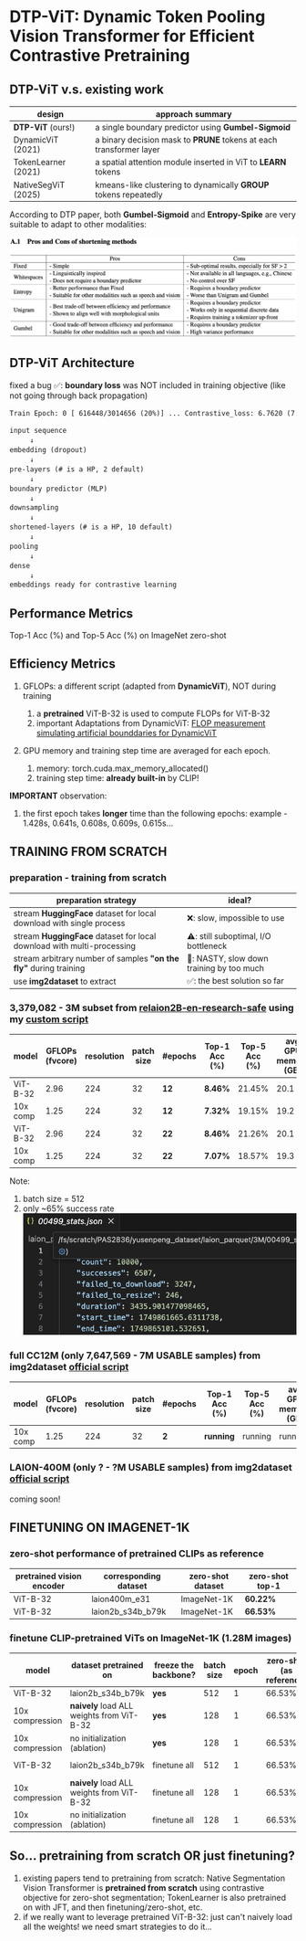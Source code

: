# DTP-ViT: Dynamic Token Pooling Vision Transformer for Efficient Contrastive Pretraining

## DTP-ViT v.s. existing work

| design | approach summary |
| ------ | -------------------------- |
| **DTP-ViT** (ours!) | a single boundary predictor using **Gumbel-Sigmoid** |
| DynamicViT (2021) | a binary decision mask to **PRUNE** tokens at each transformer layer |
| TokenLearner (2021) | a spatial attention module inserted in ViT to **LEARN** tokens |  
| NativeSegViT (2025) | kmeans-like clustering to dynamically **GROUP** tokens repeatedly |

According to DTP paper, both **Gumbel-Sigmoid** and **Entropy-Spike** are very suitable to adapt to other modalities:

![alt text](docs/feasible.png)

## DTP-ViT Architecture

fixed a bug ✅: **boundary loss** was NOT included in training objective (like not going through back propagation)

```txt
Train Epoch: 0 [ 616448/3014656 (20%)] ... Contrastive_loss: 6.7620 (7.1868) Boundary_loss: 0.78544 (0.58045) Loss: 7.5474 (7.7673)
```

```txt
input sequence
     ↓
embedding (dropout)
     ↓
pre-layers (# is a HP, 2 default)
     ↓
boundary predictor (MLP)
     ↓
downsampling 
     ↓
shortened-layers (# is a HP, 10 default)
     ↓
pooling
     ↓
dense
     ↓
embeddings ready for contrastive learning
```

## Performance Metrics

Top-1 Acc (%) and Top-5 Acc (%) on ImageNet zero-shot

## Efficiency Metrics

1. GFLOPs: a different script (adapted from **DynamicViT**), NOT during training
     1. a **pretrained** ViT-B-32 is used to compute FLOPs for ViT-B-32
     2. important Adaptations from DynamicViT:
          [FLOP measurement](https://github.com/raoyongming/DynamicViT/blob/master/calc_flops.py)
          [simulating artificial bounddaries for DynamicViT](https://github.com/raoyongming/DynamicViT/blob/master/models/dylvvit.py)

2. GPU memory and training step time are averaged for each epoch.
     1. memory: torch.cuda.max_memory_allocated()
     2. training step time: **already built-in** by CLIP!

**IMPORTANT** observation:
1. the first epoch takes **longer** time than the following epochs: example - 1.428s, 0.641s, 0.608s, 0.609s, 0.615s...

## TRAINING FROM SCRATCH

### preparation - training from scratch

| preparation strategy | ideal? |
| -------- | ------ |
| stream **HuggingFace** dataset for local download with single process | ❌: slow, impossible to use |
| stream **HuggingFace** dataset for local download with multi-processing | ⚠️: still suboptimal, I/O bottleneck |
| stream arbitrary number of samples **"on the fly"** during training | 🤡: NASTY, slow down training by too much |
| use **img2dataset** to extract | ✅: the best solution so far |

### 3,379,082 - 3M subset from [relaion2B-en-research-safe](https://huggingface.co/datasets/laion/relaion2B-en-research-safe) using my [custom script](/scripts/img2dataset_download.sh)

| model | GFLOPs (fvcore) | resolution | patch size | #epochs | Top-1 Acc (%) | Top-5 Acc (%) | avg GPU memory (GB) | avg training step time (s) |
| ------- | ----- | --------------- | ---------- | -------- | ---------- | ---------------- | ------------- | ---------- |
| ViT-B-32 | 2.96 | 224 | 32 | **12** | **8.46%** | 21.45% | 20.1 | 0.762 |
| 10x comp | 1.25 | 224 | 32 | **12** | **7.32%** | 19.15% | 19.2 | 0.755 |
| ViT-B-32 | 2.96 | 224 | 32 | **22** | **8.46%** | 21.26% | 20.1 | 0.742 |
| 10x comp | 1.25 | 224 | 32 | **22** | **7.07%** | 18.57% | 19.3 | 0.762 |

Note:
1. batch size = 512
2. only ~65% success rate
![alt text](docs/sucess_rate.png)

### full CC12M (only 7,647,569 - 7M USABLE samples) from img2dataset [official script](https://github.com/rom1504/img2dataset/blob/main/dataset_examples/cc12m.md)

| model | GFLOPs (fvcore) | resolution | patch size | #epochs | Top-1 Acc (%) | Top-5 Acc (%) | avg GPU memory (GB) | avg training step time (s) |
| ------- | ----- | --------------- | ---------- | -------- | ---------- | ---------------- | ------------- | ---------- |
| 10x comp | 1.25 | 224 | 32 | **2** | **running** | running | running | running |

### LAION-400M (only ? - ?M USABLE samples) from img2dataset [official script](https://github.com/rom1504/img2dataset/blob/main/dataset_examples/laion400m.md)

coming soon!

## FINETUNING ON IMAGENET-1K

### zero-shot performance of pretrained CLIPs as reference

| pretrained vision encoder | corresponding dataset | zero-shot dataset | zero-shot top-1 |
| ------------------------- | --------------------- | ----------------- | --------------- |
| ViT-B-32 | laion400m_e31 | ImageNet-1K | **60.22%** |
| ViT-B-32 | laion2b_s34b_b79k | ImageNet-1K | **66.53%** |

### finetune CLIP-pretrained ViTs on ImageNet-1K (1.28M images)

| model | dataset pretrained on | freeze the backbone? | batch size | epoch | zero-shot (as reference) | classification accuracy |
| ----- | --------------------- | -------------------- | ---------- | ----- | ------------------------ | ------------ |
| ViT-B-32 | laion2b_s34b_b79k | **yes** | 512 | 1 | 66.53% | 👍🏻**67.73%** |
| 10x compression | **naively** load ALL weights from ViT-B-32 | **yes** | 128 | 1 | 66.53% | 🤡1.46% |
| 10x compression | no initialization (ablation) | **yes** | 128 | 1 | 66.53% | 1.43% |
| ViT-B-32 | laion2b_s34b_b79k | finetune all | 512 | 1 | 66.53% | 50.02% (forgetting) |
| 10x compression | **naively** load ALL weights from ViT-B-32 | finetune all | 128 | 1 | 66.53% | 16.24% |
| 10x compression | no initialization (ablation) | finetune all | 128 | 1 | 66.53% | 9.66% |

## So... pretraining from scratch OR just finetuning?

1. existing papers tend to pretraining from scratch: Native Segmentation Vision Transformer is **pretrained from scratch** using contrastive objective for zero-shot segmentation; TokenLearner is also pretrained on with JFT, and then finetuning/zero-shot, etc.
2. if we really want to leverage pretrained ViT-B-32: just can't naively load all the weights! we need smart strategies to do it...

